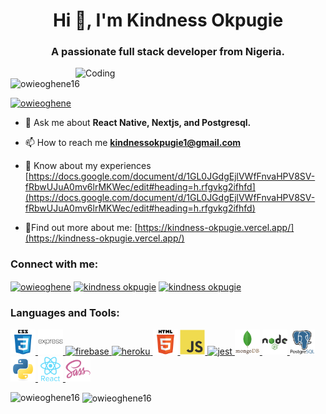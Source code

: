 <h1 align="center">Hi 👋, I'm Kindness Okpugie</h1>
<h3 align="center">A passionate full stack developer from Nigeria.</h3>
<img align="right" alt="Coding" width="400" src="https://cdn.dribbble.com/users/1162077/screenshots/3848914/programmer.gif"/>

<p align="left"> <img src="https://komarev.com/ghpvc/?username=owieoghene16&label=Profile%20views&color=0e75b6&style=flat" alt="owieoghene16" /> </p>

<p align="left"> <a href="https://twitter.com/owieoghene" target="blank"><img src="https://img.shields.io/twitter/follow/owieoghene?logo=twitter&style=for-the-badge" alt="owieoghene" /></a> </p>

- 💬 Ask me about **React Native, Nextjs, and Postgresql.**

- 📫 How to reach me **kindnessokpugie1@gmail.com**

- 📄 Know about my experiences [https://docs.google.com/document/d/1GL0JGdgEjlVWfFnvaHPV8SV-fRbwUJuA0mv6lrMKWec/edit#heading=h.rfgvkg2ifhfd](https://docs.google.com/document/d/1GL0JGdgEjlVWfFnvaHPV8SV-fRbwUJuA0mv6lrMKWec/edit#heading=h.rfgvkg2ifhfd)

- 📄Find out more about me: [https://kindness-okpugie.vercel.app/](https://kindness-okpugie.vercel.app/)

<h3 align="left">Connect with me:</h3>
<p align="left">
<a href="https://twitter.com/owieoghene" target="blank"><img align="center" src="https://raw.githubusercontent.com/rahuldkjain/github-profile-readme-generator/master/src/images/icons/Social/twitter.svg" alt="owieoghene" height="30" width="40" /></a>
<a href="https://linkedin.com/in/kindness okpugie" target="blank"><img align="center" src="https://raw.githubusercontent.com/rahuldkjain/github-profile-readme-generator/master/src/images/icons/Social/linked-in-alt.svg" alt="kindness okpugie" height="30" width="40" /></a>
<a href="https://www.hackerrank.com/kindness okpugie" target="blank"><img align="center" src="https://raw.githubusercontent.com/rahuldkjain/github-profile-readme-generator/master/src/images/icons/Social/hackerrank.svg" alt="kindness okpugie" height="30" width="40" /></a>
</p>

<h3 align="left">Languages and Tools:</h3>
<p align="left"> <a href="https://www.w3schools.com/css/" target="_blank" rel="noreferrer"> <img src="https://raw.githubusercontent.com/devicons/devicon/master/icons/css3/css3-original-wordmark.svg" alt="css3" width="40" height="40"/> </a> <a href="https://expressjs.com" target="_blank" rel="noreferrer"> <img src="https://raw.githubusercontent.com/devicons/devicon/master/icons/express/express-original-wordmark.svg" alt="express" width="40" height="40"/> </a> <a href="https://firebase.google.com/" target="_blank" rel="noreferrer"> <img src="https://www.vectorlogo.zone/logos/firebase/firebase-icon.svg" alt="firebase" width="40" height="40"/> </a> <a href="https://heroku.com" target="_blank" rel="noreferrer"> <img src="https://www.vectorlogo.zone/logos/heroku/heroku-icon.svg" alt="heroku" width="40" height="40"/> </a> <a href="https://www.w3.org/html/" target="_blank" rel="noreferrer"> <img src="https://raw.githubusercontent.com/devicons/devicon/master/icons/html5/html5-original-wordmark.svg" alt="html5" width="40" height="40"/> </a> <a href="https://developer.mozilla.org/en-US/docs/Web/JavaScript" target="_blank" rel="noreferrer"> <img src="https://raw.githubusercontent.com/devicons/devicon/master/icons/javascript/javascript-original.svg" alt="javascript" width="40" height="40"/> </a> <a href="https://jestjs.io" target="_blank" rel="noreferrer"> <img src="https://www.vectorlogo.zone/logos/jestjsio/jestjsio-icon.svg" alt="jest" width="40" height="40"/> </a> <a href="https://www.mongodb.com/" target="_blank" rel="noreferrer"> <img src="https://raw.githubusercontent.com/devicons/devicon/master/icons/mongodb/mongodb-original-wordmark.svg" alt="mongodb" width="40" height="40"/> </a> <a href="https://nodejs.org" target="_blank" rel="noreferrer"> <img src="https://raw.githubusercontent.com/devicons/devicon/master/icons/nodejs/nodejs-original-wordmark.svg" alt="nodejs" width="40" height="40"/> </a> <a href="https://www.postgresql.org" target="_blank" rel="noreferrer"> <img src="https://raw.githubusercontent.com/devicons/devicon/master/icons/postgresql/postgresql-original-wordmark.svg" alt="postgresql" width="40" height="40"/> </a> <a href="https://www.python.org" target="_blank" rel="noreferrer"> <img src="https://raw.githubusercontent.com/devicons/devicon/master/icons/python/python-original.svg" alt="python" width="40" height="40"/> </a> <a href="https://reactjs.org/" target="_blank" rel="noreferrer"> <img src="https://raw.githubusercontent.com/devicons/devicon/master/icons/react/react-original-wordmark.svg" alt="react" width="40" height="40"/> </a> <a href="https://sass-lang.com" target="_blank" rel="noreferrer"> <img src="https://raw.githubusercontent.com/devicons/devicon/master/icons/sass/sass-original.svg" alt="sass" width="40" height="40"/> </a> </p>

<p><img align="left" src="https://github-readme-stats.vercel.app/api/top-langs?username=owieoghene16&show_icons=true&locale=en&layout=compact" alt="owieoghene16" /></p>

<p>&nbsp;<img align="center" src="https://github-readme-stats.vercel.app/api?username=owieoghene16&show_icons=true&locale=en" alt="owieoghene16" /></p>
